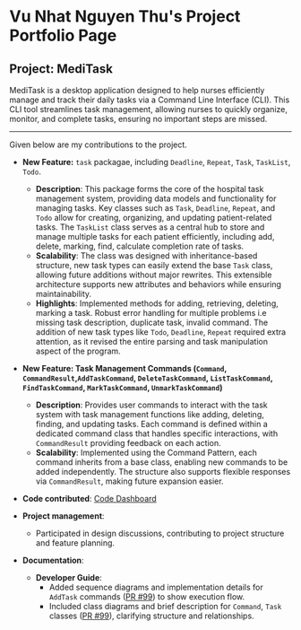 # Vu Nhat Nguyen Thu's Project Portfolio Page

## Project: MediTask

MediTask is a desktop application designed to help nurses efficiently manage and track their daily tasks via a Command Line Interface (CLI). This CLI tool streamlines task management, allowing nurses to quickly organize, monitor, and complete tasks, ensuring no important steps are missed.

---

Given below are my contributions to the project.

- **New Feature:** `task` packagae, including `Deadline`, `Repeat`, `Task`, `TaskList`, `Todo`.
    - **Description**: This package forms the core of the hospital task management system, providing data models and functionality for managing tasks. Key classes such as `Task`, `Deadline`, `Repeat`, and `Todo` allow for creating, organizing, and updating patient-related tasks. The `TaskList` class serves as a central hub to store and manage multiple tasks for each patient efficiently, including add, delete, marking, find, calculate completion rate of tasks.
    - **Scalability**: The class was designed with inheritance-based structure, new task types can easily extend the base `Task` class, allowing future additions without major rewrites. This extensible architecture supports new attributes and behaviors while ensuring maintainability.
    - **Highlights**: Implemented methods for adding, retrieving, deleting, marking a task. Robust error handling for multiple problems i.e missing task description, duplicate task, invalid command. The addition of new task types like `Todo`, `Deadline`, `Repeat` required extra attention, as it revised the entire parsing and task manipulation aspect of the program.
- **New Feature: Task Management Commands (`Command`, `CommandResult`,`AddTaskCommand`, `DeleteTaskCommand`, `ListTaskCommand`, `FindTaskCommand`, `MarkTaskCommand`, `UnmarkTaskCommand`)**
    - **Description**: Provides user commands to interact with the task system with task management functions like adding, deleting, finding, and updating tasks. Each command is defined within a dedicated command class that handles specific interactions, with `CommandResult` providing feedback on each action.
    - **Scalability**: Implemented using the Command Pattern, each command inherits from a base class, enabling new commands to be added independently. The structure also supports flexible responses via `CommandResult`, making future expansion easier.


- **Code contributed**: [Code Dashboard](https://nus-cs2113-ay2425s1.github.io/tp-dashboard/?search=metanyu&breakdown=true&sort=groupTitle%20dsc&sortWithin=title&since=2024-09-20&timeframe=commit&mergegroup=&groupSelect=groupByRepos&checkedFileTypes=docs~functional-code~test-code~other&tabOpen=true&tabType=authorship&tabAuthor=Metanyu&tabRepo=AY2425S1-CS2113-T11-1%2Ftp%5Bmaster%5D&authorshipIsMergeGroup=false&authorshipFileTypes=docs~functional-code~test-code&authorshipIsBinaryFileTypeChecked=false&authorshipIsIgnoredFilesChecked=false)
- **Project management**:
  - Participated in design discussions, contributing to project structure and feature planning.

- **Documentation**:
  - **Developer Guide**:
    - Added sequence diagrams and implementation details for `AddTask` commands ([PR #99](https://github.com/AY2425S1-CS2113-T11-1/tp/pull/99)) to show execution flow.
    - Included class diagrams and brief description for `Command`, `Task` classes ([PR #99](https://github.com/AY2425S1-CS2113-T11-1/tp/pull/99)), clarifying structure and relationships.
